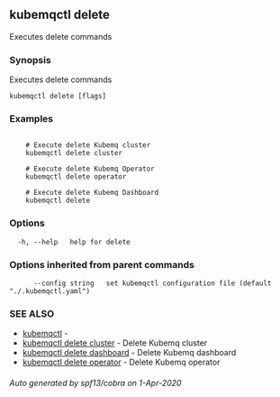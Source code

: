 ## kubemqctl delete

Executes delete commands

### Synopsis

Executes delete commands

```
kubemqctl delete [flags]
```

### Examples

```

	# Execute delete Kubemq cluster
	kubemqctl delete cluster
	
	# Execute delete Kubemq Operator
	kubemqctl delete operator	
	
	# Execute delete Kubemq Dashboard
	kubemqctl delete 

```

### Options

```
  -h, --help   help for delete
```

### Options inherited from parent commands

```
      --config string   set kubemqctl configuration file (default "./.kubemqctl.yaml")
```

### SEE ALSO

* [kubemqctl](kubemqctl.md)	 - 
* [kubemqctl delete cluster](kubemqctl_delete_cluster.md)	 - Delete Kubemq cluster
* [kubemqctl delete dashboard](kubemqctl_delete_dashboard.md)	 - Delete Kubemq dashboard
* [kubemqctl delete operator](kubemqctl_delete_operator.md)	 - Delete Kubemq operator

###### Auto generated by spf13/cobra on 1-Apr-2020
